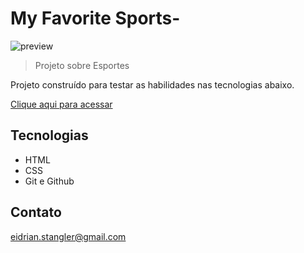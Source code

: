 # My Favorite Sports- 

![preview](./.github/preview.png)

>Projeto sobre Esportes

Projeto construído para testar as habilidades nas tecnologias abaixo.

[Clique aqui para acessar](https://stangler1301.github.io/nlw)

## Tecnologias  

- HTML
- CSS
- Git e Github

## Contato

eidrian.stangler@gmail.com